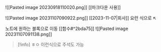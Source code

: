 ![[Pasted image 20230918110020.png]]
[[마크다운 사용]] 

![[Pasted image 20231107090922.png]]
[[2023-11-07|회사]]
요런 식으로 ↖

노트에 원하는 블록으로 이동
[[함수#^2bda75]]
![[Pasted image 20231107091138.png]]

>[!info]
> ㅎㅇ 이런식으로 주석도 가능

